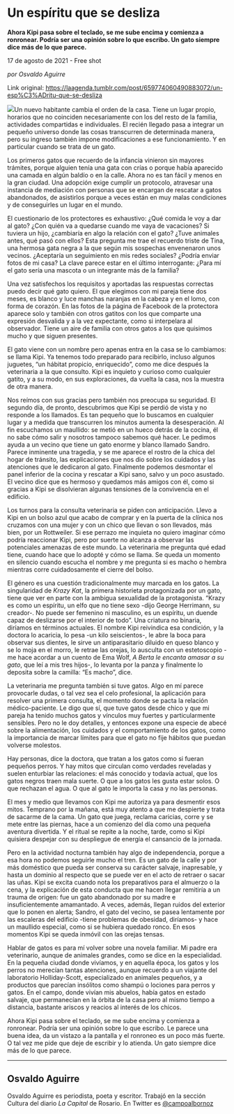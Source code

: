 # Un espíritu que se desliza

**Ahora Kipi pasa sobre el teclado, se me sube encima y comienza a ronronear. Podría ser una opinión sobre lo que escribo. Un gato siempre dice más de lo que parece.**

17 de agosto de 2021 - Free shot

_por Osvaldo Aguirre_

Link original: https://laagenda.tumblr.com/post/659774060490883072/un-esp%C3%ADritu-que-se-desliza

![](https://64.media.tumblr.com/56913e8150aab8510c43c8d1c24c2431/28aeeff7f61e7aff-1c/s500x750/35820f3e7b3029bf811c6e9b5e7a74e7b590d6f6.jpg)Un nuevo habitante cambia el orden de la casa. Tiene un lugar propio,  horarios que no coinciden necesariamente con los del resto de la familia,  actividades compartidas e individuales. El recién llegado pasa a integrar un pequeño universo donde las cosas transcurren de determinada manera, pero su ingreso también impone modificaciones a ese funcionamiento. Y en particular cuando se trata de un gato.

 Los primeros gatos que recuerdo de la infancia vinieron sin mayores trámites, porque alguien tenía una gata con crías o porque había aparecido una camada en algún baldío o en la calle. Ahora no es tan fácil y menos en la gran ciudad. Una adopción exige cumplir un protocolo, atravesar una instancia de mediación con personas que se encargan de rescatar a gatos abandonados, de asistirlos porque a veces están en muy malas condiciones y de conseguirles un lugar en el mundo.

El cuestionario de los protectores es exhaustivo: ¿Qué comida le voy a dar al gato? ¿Con quién va a quedarse cuando me vaya de vacaciones? Si tuviera un hijo, ¿cambiaría en algo la relación con el gato? ¿Tuve animales antes, qué pasó con ellos? Esta pregunta me trae el recuerdo triste de Tina, una hermosa gata negra a la que según mis sospechas envenenaron unos vecinos. ¿Aceptaría un seguimiento en mis redes sociales? ¿Podría enviar fotos de mi casa? La clave parece estar en el último interrogante: ¿Para mí el gato sería una mascota o un integrante más de la familia?

 Una vez satisfechos los requisitos y aportadas las respuestas correctas puedo decir qué gato quiero. El que elegimos con mi pareja tiene dos meses, es blanco y luce manchas naranjas en la cabeza y en el lomo, con forma de corazón. En las fotos de la página de Facebook de la protectora aparece solo y también con otros gatitos con los que comparte una expresión desvalida y a la vez expectante, como si interpelara al observador. Tiene un aire de familia con otros gatos a los que quisimos mucho y que siguen presentes.

 El gato viene con un nombre pero apenas entra en la casa se lo cambiamos: se llama Kipi. Ya tenemos todo preparado para recibirlo, incluso algunos juguetes, “un hábitat propicio, enriquecido”, como me dice después la veterinaria a la que consulto. Kipi es inquieto y curioso como cualquier gatito, y a su modo, en sus exploraciones, da vuelta la casa, nos la muestra de otra manera.

Nos reímos con sus gracias pero también nos preocupa su seguridad. El segundo día, de pronto, descubrimos que Kipi se perdió de vista y no responde a los llamados. Es tan pequeño que lo buscamos en cualquier lugar y a medida que transcurren los minutos aumenta la desesperación. Al fin escuchamos un maullido: se metió en un hueco detrás de la cocina, él no sabe cómo salir y nosotros tampoco sabemos qué hacer. Le pedimos ayuda a un vecino que tiene un gato enorme y blanco llamado Sandro. Parece inminente una tragedia, y se me aparece el rostro de la chica del hogar de tránsito, las explicaciones que nos dio sobre los cuidados y las atenciones que le dedicaron al gato. Finalmente podemos desmontar el panel inferior de la cocina y rescatar a Kipi sano, salvo y un poco asustado. El vecino dice que es hermoso y quedamos más amigos con él, como si gracias a Kipi se disolvieran algunas tensiones de la convivencia en el edificio.

 Los turnos para la consulta veterinaria se piden con anticipación. Llevo a Kipi en un bolso azul que acabo de comprar y en la puerta de la clínica nos cruzamos con una mujer y con un chico que llevan o son llevados, más bien, por  un Rottweiler. Si ese perrazo me inquieta no quiero imaginar cómo podría reaccionar Kipi, pero por suerte no alcanza a observar las potenciales amenazas de este mundo. La veterinaria me pregunta qué edad tiene, cuando hace que lo adopté y cómo se llama. Se queda un momento en silencio cuando escucha el nombre y me pregunta si es macho o hembra mientras corre cuidadosamente el cierre del bolso.

 El género es una cuestión tradicionalmente muy marcada en los gatos. La singularidad de *Krazy Kat*, la primera historieta protagonizada por un gato, tiene que ver en parte con la ambigua sexualidad de la protagonista. “Krazy es como un espíritu, un elfo que no tiene sexo -dijo George Herrimann, su creador-. No puede ser femenino ni masculino, es un espíritu, un duende capaz de deslizarse por el interior de todo”. Una criatura no binaria, diríamos en términos actuales. El nombre Kipi reivindica esa condición, y la doctora lo acaricia, lo pesa -un kilo seiscientos-, le abre la boca para observar sus dientes, le sirve un antiparasitario diluido en queso blanco y se lo moja en el morro, le retrae las orejas, lo ausculta con un estetoscopio -me hace acordar a un cuento de Ema Wolf, *A Berta le encanta amasar a su gato*, que leí a mis tres hijos-, lo levanta por la panza y finalmente lo deposita sobre la camilla: “Es macho”, dice.

La veterinaria me pregunta también si tuve gatos. Algo en mí parece provocarle dudas, o tal vez sea el celo profesional, la aplicación para resolver una primera consulta, el momento donde se pacta la relación médico-paciente. Le digo que sí, que tuve gatos desde chico y que mi pareja ha tenido muchos gatos y vínculos muy fuertes y particularmente sensibles. Pero no le doy detalles, y entonces expone una especie de abecé sobre la alimentación, los cuidados y el comportamiento de los gatos, como la importancia de marcar límites para que el gato no fije hábitos que puedan volverse molestos.

Hay personas, dice la doctora, que tratan a los gatos como si fueran pequeños perros. Y hay mitos que circulan como verdades reveladas y suelen enturbiar las relaciones: el más conocido y todavía actual, que los gatos negros traen mala suerte. O que a los gatos les gusta estar solos. O que rechazan el agua. O que al gato le importa la casa y no las personas.

El mes y medio que llevamos con Kipi me autoriza ya para desmentir esos mitos. Temprano por la mañana, está muy atento a que me despierte y trata de sacarme de la cama. Un gato que juega, reclama caricias, corre y se mete entre las piernas, hace a un comienzo del día como una pequeña aventura divertida. Y el ritual se repite a la noche, tarde, como si Kipi quisiera despejar con su despliegue de energía el cansancio de la jornada.

Pero en la actividad nocturna también hay algo de independencia, porque a esa hora no podemos seguirle mucho el tren. Es un gato de la calle y por más doméstico que pueda ser conserva su carácter salvaje, inapresable, y hasta un dominio al respecto que se puede ver en el acto de retraer o sacar las uñas. Kipi se excita cuando nota los preparativos para el almuerzo o la cena, y la explicación de esta conducta que me hacen llegar remitiría a un trauma de origen: fue un gato abandonado por su madre e insuficientemente amamantado. A veces, además, llegan ruidos del exterior que lo ponen en alerta; Sandro, el gato del vecino, se pasea lentamente por las escaleras del edificio -tiene problemas de obesidad, diríamos- y hace un maullido especial, como si se hubiera quedado ronco. En esos momentos Kipi se queda inmóvil con las orejas tensas.

 Hablar de gatos es para mí volver sobre una novela familiar. Mi padre era veterinario, aunque de animales grandes, como se dice en la especialidad. En la pequeña ciudad donde vivíamos, y en aquella época, los gatos y los perros no merecían tantas atenciones, aunque recuerdo a un viajante del laboratorio Holliday-Scott, especializado en animales pequeños, y a productos que parecían insólitos como shampú o lociones para perros y gatos. En el campo, donde vivían mis abuelos, había gatos en estado salvaje, que permanecían en la órbita de la casa pero al mismo tiempo a distancia, bastante ariscos y reacios al interés de los chicos.

Ahora Kipi pasa sobre el teclado, se me sube encima y comienza a ronronear. Podría ser una opinión sobre lo que escribo. Le parece una buena idea, da un vistazo a la pantalla y el ronroneo es un poco más fuerte. O tal vez me pide que deje de escribir y lo atienda. Un gato siempre dice más de lo que parece.

  




---

Osvaldo Aguirre
---------------

 Osvaldo Aguirre es periodista, poeta y escritor. Trabajó en la sección Cultura del diario *La Capital* de Rosario. En Twitter es [@campoalbornoz](https://twitter.com/campoalbornoz)

